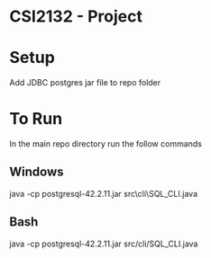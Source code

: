 # CSI2132 - Project

# Setup
Add JDBC postgres jar file to repo folder

# To Run
In the main repo directory run the follow commands
## Windows
java -cp postgresql-42.2.11.jar src\cli\SQL_CLI.java
## Bash
java -cp postgresql-42.2.11.jar src/cli/SQL_CLI.java
